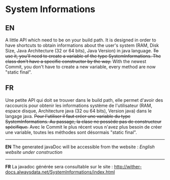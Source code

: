 System Informations
===
**EN**
---
A little API which need to be on your build path. It is designed in order to have shortcuts to obtain informations about the user's system (RAM, Disk Size, Java Architecture (32 or 64 bits), Java Version) in java language. ~~To use it, you'll need to create a variable of the type SystemInformations. The class don't have a specific constructor by the way.~~
With the newest Commit, you don't have to create a new variable, every method are now "static final".

**FR**
---
Une petite API qui doit se trouver dans le build path, elle permet d'avoir des raccourcis pour obtenir les informations système de l'utilisateur (RAM, espace disque, Architecture java (32 ou 64 bits), Version java) dans le langage java. ~~Pour l'utiliser il faut créer une variable du type SystemInformations. Au passage, la clase ne possède pas de constructeur spécifique.~~
Avec le Commit le plus récent vous n'avez plus besoin de créer une variable, toutes les méthodes sont désormais "static final".

---

**EN**
The generated javaDoc will be accessible from the website : *English website under construction*

---

**FR**
La javadoc générée sera consultable sur le site : http://wither-docs.alwaysdata.net/SystemInformations/index.html
